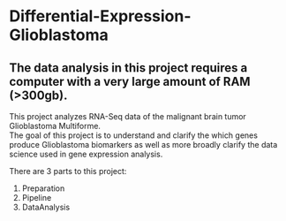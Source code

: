 # Differential-Expression-Glioblastoma  
## The data analysis in this project requires a computer with a very large amount of RAM (>300gb).

This project analyzes RNA-Seq data of the malignant brain tumor Glioblastoma Multiforme.  
The goal of this project is to understand and clarify the which genes produce Glioblastoma biomarkers as well as more broadly clarify the data science used in gene expression analysis.  

There are 3 parts to this project:  
1.  Preparation
2.  Pipeline
3.  DataAnalysis